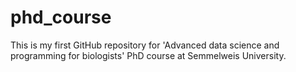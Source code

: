 # phd_course
This is my first GitHub repository for 'Advanced data science and programming for biologists' PhD course at Semmelweis University.
